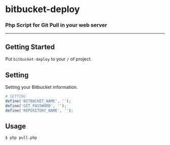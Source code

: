 # bitbucket-deploy
### Php Script for Git Pull in your web server

---

## Getting Started

Put `bitbucket-deploy` to your `/` of project.

## Setting

Setting your Bitbucket information.

```php
# SETTING
define('BITBUCKET_NAME', '');
define('GIT_PASSWORD', '');
define('REPOSITORY_NAME', '');
```

## Usage

```sh
$ php pull.php
```
